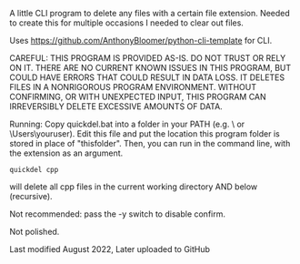 A little CLI program to delete any files with a certain file extension. Needed to create this for multiple occasions
I needed to clear out files.

Uses https://github.com/AnthonyBloomer/python-cli-template for CLI.

CAREFUL: THIS PROGRAM IS PROVIDED AS-IS. DO NOT TRUST OR RELY ON IT. THERE ARE NO CURRENT KNOWN ISSUES IN THIS PROGRAM, 
BUT COULD HAVE ERRORS THAT COULD RESULT IN DATA LOSS. IT DELETES FILES IN A NONRIGOROUS PROGRAM ENVIRONMENT. WITHOUT CONFIRMING, 
OR WITH UNEXPECTED INPUT, THIS PROGRAM CAN IRREVERSIBLY DELETE EXCESSIVE AMOUNTS OF DATA.

Running:
Copy quickdel.bat into a folder in your PATH (e.g. \ or \Users\youruser\). Edit this file and put the location this program folder is 
stored in place of "thisfolder". 
Then, you can run in the command line, with the extension as an argument.

```
quickdel cpp
```

will delete all cpp files in the current working directory AND below (recursive).

Not recommended: pass the -y switch to disable confirm.

Not polished.

Last modified August 2022, Later uploaded to GitHub
